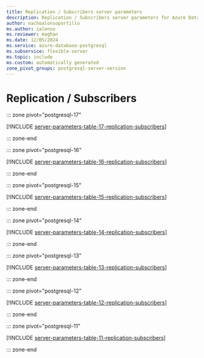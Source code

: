 ```yaml
---
title: Replication / Subscribers server parameters
description: Replication / Subscribers server parameters for Azure Database for PostgreSQL - Flexible Server.
author: nachoalonsoportillo
ms.author: ialonso
ms.reviewer: maghan
ms.date: 12/05/2024
ms.service: azure-database-postgresql
ms.subservice: flexible-server
ms.topic: include
ms.custom: automatically generated
zone_pivot_groups: postgresql-server-version
---
```

# Replication / Subscribers


::: zone pivot="postgresql-17"

[!INCLUDE [server-parameters-table-17-replication-subscribers](./includes/server-parameters-table-17-replication-subscribers.md)]

::: zone-end


::: zone pivot="postgresql-16"

[!INCLUDE [server-parameters-table-16-replication-subscribers](./includes/server-parameters-table-16-replication-subscribers.md)]

::: zone-end


::: zone pivot="postgresql-15"

[!INCLUDE [server-parameters-table-15-replication-subscribers](./includes/server-parameters-table-15-replication-subscribers.md)]

::: zone-end


::: zone pivot="postgresql-14"

[!INCLUDE [server-parameters-table-14-replication-subscribers](./includes/server-parameters-table-14-replication-subscribers.md)]

::: zone-end


::: zone pivot="postgresql-13"

[!INCLUDE [server-parameters-table-13-replication-subscribers](./includes/server-parameters-table-13-replication-subscribers.md)]

::: zone-end


::: zone pivot="postgresql-12"

[!INCLUDE [server-parameters-table-12-replication-subscribers](./includes/server-parameters-table-12-replication-subscribers.md)]

::: zone-end


::: zone pivot="postgresql-11"

[!INCLUDE [server-parameters-table-11-replication-subscribers](./includes/server-parameters-table-11-replication-subscribers.md)]

::: zone-end



